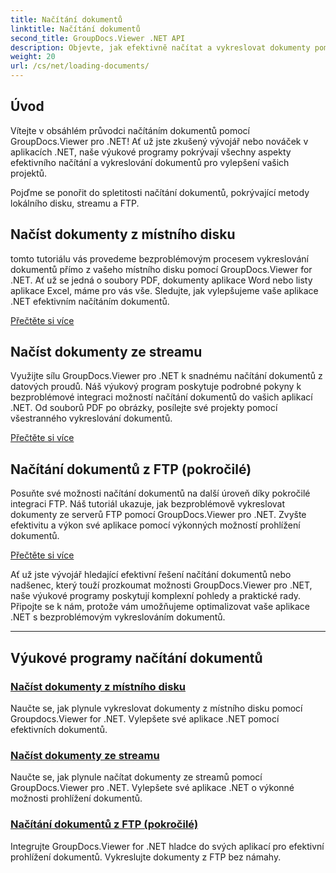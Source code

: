 ```yaml
---
title: Načítání dokumentů
linktitle: Načítání dokumentů
second_title: GroupDocs.Viewer .NET API
description: Objevte, jak efektivně načítat a vykreslovat dokumenty pomocí GroupDocs.Viewer .NET. Prozkoumejte výukové programy načítání místních disků, streamů a FTP pro vylepšené aplikace .NET.
weight: 20
url: /cs/net/loading-documents/
---
```

## Úvod

Vítejte v obsáhlém průvodci načítáním dokumentů pomocí GroupDocs.Viewer pro .NET! Ať už jste zkušený vývojář nebo nováček v aplikacích .NET, naše výukové programy pokrývají všechny aspekty efektivního načítání a vykreslování dokumentů pro vylepšení vašich projektů.

Pojďme se ponořit do spletitosti načítání dokumentů, pokrývající metody lokálního disku, streamu a FTP.

## Načíst dokumenty z místního disku

tomto tutoriálu vás provedeme bezproblémovým procesem vykreslování dokumentů přímo z vašeho místního disku pomocí GroupDocs.Viewer for .NET. Ať už se jedná o soubory PDF, dokumenty aplikace Word nebo listy aplikace Excel, máme pro vás vše. Sledujte, jak vylepšujeme vaše aplikace .NET efektivním načítáním dokumentů.

[Přečtěte si více](./loading-document-local-disk/)

## Načíst dokumenty ze streamu

Využijte sílu GroupDocs.Viewer pro .NET k snadnému načítání dokumentů z datových proudů. Náš výukový program poskytuje podrobné pokyny k bezproblémové integraci možností načítání dokumentů do vašich aplikací .NET. Od souborů PDF po obrázky, posílejte své projekty pomocí všestranného vykreslování dokumentů.

[Přečtěte si více](./loading-document-stream/)

## Načítání dokumentů z FTP (pokročilé)

Posuňte své možnosti načítání dokumentů na další úroveň díky pokročilé integraci FTP. Náš tutoriál ukazuje, jak bezproblémově vykreslovat dokumenty ze serverů FTP pomocí GroupDocs.Viewer pro .NET. Zvyšte efektivitu a výkon své aplikace pomocí výkonných možností prohlížení dokumentů.

[Přečtěte si více](./loading-document-ftp/)

Ať už jste vývojář hledající efektivní řešení načítání dokumentů nebo nadšenec, který touží prozkoumat možnosti GroupDocs.Viewer pro .NET, naše výukové programy poskytují komplexní pohledy a praktické rady. Připojte se k nám, protože vám umožňujeme optimalizovat vaše aplikace .NET s bezproblémovým vykreslováním dokumentů.

---
## Výukové programy načítání dokumentů
### [Načíst dokumenty z místního disku](./loading-document-local-disk/)
Naučte se, jak plynule vykreslovat dokumenty z místního disku pomocí Groupdocs.Viewer for .NET. Vylepšete své aplikace .NET pomocí efektivních dokumentů.
### [Načíst dokumenty ze streamu](./loading-document-stream/)
Naučte se, jak plynule načítat dokumenty ze streamů pomocí GroupDocs.Viewer pro .NET. Vylepšete své aplikace .NET o výkonné možnosti prohlížení dokumentů.
### [Načítání dokumentů z FTP (pokročilé)](./loading-document-ftp/)
Integrujte GroupDocs.Viewer for .NET hladce do svých aplikací pro efektivní prohlížení dokumentů. Vykreslujte dokumenty z FTP bez námahy.